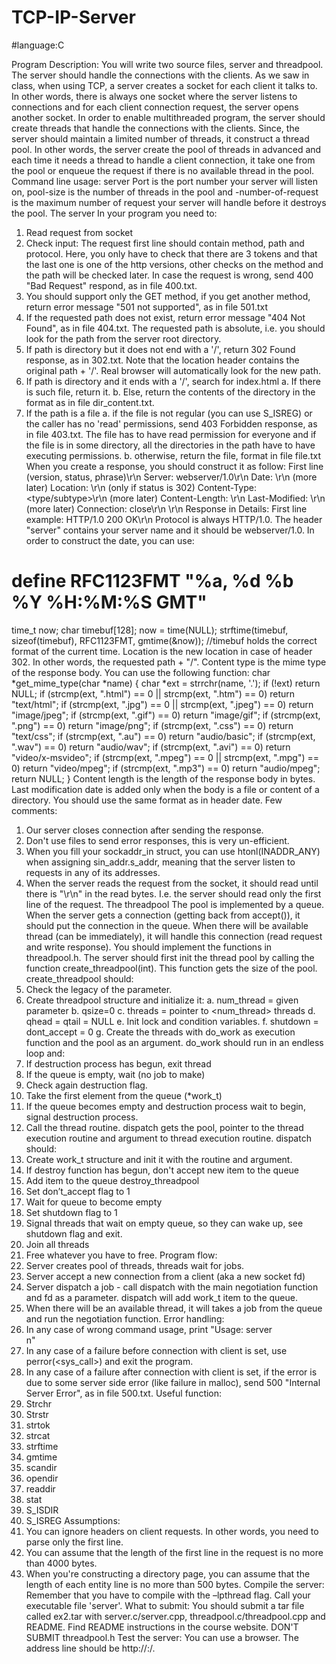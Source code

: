 # TCP-IP-Server
#language:C

Program Description:
You will write two source files, server and threadpool.
The server should handle the connections with the clients. As we saw in class, when using
TCP, a server creates a socket for each client it talks to. In other words, there is always
one socket where the server listens to connections and for each client connection request,
the server opens another socket. In order to enable multithreaded program, the server
should create threads that handle the connections with the clients. Since, the server
should maintain a limited number of threads, it construct a thread pool. In other words,
the server create the pool of threads in advanced and each time it needs a thread to
handle a client connection, it take one from the pool or enqueue the request if there is no
available thread in the pool.
Command line usage: server <port> <pool-size> <max-number-of-request>
Port is the port number your server will listen on, pool-size is the number of threads in the
pool and -number-of-request is the maximum number of request your server will handle
before it destroys the pool.
The server
In your program you need to:
1. Read request from socket
2. Check input: The request first line should contain method, path and protocol. Here,
you only have to check that there are 3 tokens and that the last one is one of the
http versions, other checks on the method and the path will be checked later. In
case the request is wrong, send 400 "Bad Request" respond, as in file 400.txt.
3. You should support only the GET method, if you get another method, return error
message "501 not supported", as in file 501.txt
4. If the requested path does not exist, return error message "404 Not Found", as in
file 404.txt. The requested path is absolute, i.e. you should look for the path from
the server root directory.
5. If path is directory but it does not end with a '/', return 302 Found response, as in
302.txt. Note that the location header contains the original path + '/'. Real browser
will automatically look for the new path.
6. If path is directory and it ends with a '/', search for index.html
a. If there is such file, return it.
b. Else, return the contents of the directory in the format as in file
dir_content.txt.
7. If the path is a file
a. if the file is not regular (you can use S_ISREG) or the caller has no 'read'
permissions, send 403 Forbidden response, as in file 403.txt. The file has to
have read permission for everyone and if the file is in some directory, all the
directories in the path have to have executing permissions.
b. otherwise, return the file, format in file file.txt
When you create a response, you should construct it as follow:
First line (version, status, phrase)\r\n
Server: webserver/1.0\r\n
Date: <date>\r\n (more later)
Location: <path>\r\n (only if status is 302)
Content-Type: <type/subtype>\r\n (more later)
Content-Length: <content-length>\r\n
Last-Modified: <last-modification-data>\r\n (more later)
Connection: close\r\n
\r\n
Response in Details:
First line example: HTTP/1.0 200 OK\r\n
Protocol is always HTTP/1.0.
The header "server" contains your server name and it should be webserver/1.0.
In order to construct the date, you can use:
# define RFC1123FMT "%a, %d %b %Y %H:%M:%S GMT"
time_t now;
char timebuf[128];
now = time(NULL);
strftime(timebuf, sizeof(timebuf), RFC1123FMT, gmtime(&now));
//timebuf holds the correct format of the current time.
Location is the new location in case of header 302. In other words, the requested path + "/".
Content type is the mime type of the response body. You can use the following function:
char *get_mime_type(char *name)
{
char *ext = strrchr(name, '.');
if (!ext) return NULL;
if (strcmp(ext, ".html") == 0 || strcmp(ext, ".htm") == 0) return "text/html";
if (strcmp(ext, ".jpg") == 0 || strcmp(ext, ".jpeg") == 0) return "image/jpeg";
if (strcmp(ext, ".gif") == 0) return "image/gif";
if (strcmp(ext, ".png") == 0) return "image/png";
if (strcmp(ext, ".css") == 0) return "text/css";
if (strcmp(ext, ".au") == 0) return "audio/basic";
if (strcmp(ext, ".wav") == 0) return "audio/wav";
if (strcmp(ext, ".avi") == 0) return "video/x-msvideo";
if (strcmp(ext, ".mpeg") == 0 || strcmp(ext, ".mpg") == 0) return "video/mpeg";
if (strcmp(ext, ".mp3") == 0) return "audio/mpeg";
return NULL;
}
Content length is the length of the response body in bytes.
Last modification date is added only when the body is a file or content of a directory. You
should use the same format as in header date.
Few comments:
1. Our server closes connection after sending the response.
2. Don't use files to send error responses, this is very un-efficient.
3. When you fill your sockaddr_in struct, you can use htonl(INADDR_ANY) when
assigning sin_addr.s_addr, meaning that the server listen to requests in any of its
addresses.
4. When the server reads the request from the socket, it should read until there is
"\r\n" in the read bytes. I.e. the server should read only the first line of the request.
The threadpool
The pool is implemented by a queue. When the server gets a connection (getting back from
accept()), it should put the connection in the queue. When there will be available thread
(can be immediately), it will handle this connection (read request and write response).
You should implement the functions in threadpool.h.
The server should first init the thread pool by calling the function create_threadpool(int).
This function gets the size of the pool.
create_threadpool should:
1. Check the legacy of the parameter.
2. Create threadpool structure and initialize it:
a. num_thread = given parameter
b. qsize=0
c. threads = pointer to <num_thread> threads
d. qhead = qtail = NULL
e. Init lock and condition variables.
f. shutdown = dont_accept = 0
g. Create the threads with do_work as execution function and the pool as an
argument.
do_work should run in an endless loop and:
1. If destruction process has begun, exit thread
2. If the queue is empty, wait (no job to make)
3. Check again destruction flag.
4. Take the first element from the queue (*work_t)
5. If the queue becomes empty and destruction process wait to begin, signal
destruction process.
6. Call the thread routine.
dispatch gets the pool, pointer to the thread execution routine and argument to thread
execution routine. dispatch should:
1. Create work_t structure and init it with the routine and argument.
2. If destroy function has begun, don't accept new item to the queue
3. Add item to the queue
destroy_threadpool
1. Set don’t_accept flag to 1
2. Wait for queue to become empty
3. Set shutdown flag to 1
4. Signal threads that wait on empty queue, so they can wake up, see shutdown flag
and exit.
5. Join all threads
6. Free whatever you have to free.
Program flow:
1. Server creates pool of threads, threads wait for jobs.
2. Server accept a new connection from a client (aka a new socket fd)
3. Server dispatch a job - call dispatch with the main negotiation function and fd as a
parameter. dispatch will add work_t item to the queue.
4. When there will be an available thread, it will takes a job from the queue and run
the negotiation function.
Error handling:
1. In any case of wrong command usage, print "Usage: server <port> <poolsize>\
n"
2. In any case of a failure before connection with client is set, use perror(<sys_call>)
and exit the program.
3. In any case of a failure after connection with client is set, if the error is due to
some server side error (like failure in malloc), send 500 "Internal Server Error", as
in file 500.txt.
Useful function:
1. Strchr
2. Strstr
3. strtok
4. strcat
5. strftime
6. gmtime
7. scandir
8. opendir
9. readdir
10. stat
11. S_ISDIR
12. S_ISREG
Assumptions:
1. You can ignore headers on client requests. In other words, you need to parse only
the first line.
2. You can assume that the length of the first line in the request is no more than
4000 bytes.
3. When you're constructing a directory page, you can assume that the length of each
entity line is no more than 500 bytes.
Compile the server:
Remember that you have to compile with the –lpthread flag.
Call your executable file 'server'.
What to submit:
You should submit a tar file called ex2.tar with server.c/server.cpp,
threadpool.c/threadpool.cpp and README. Find README instructions in the course website.
DON'T SUBMIT threadpool.h
Test the server:
You can use a browser. The address line should be http://<computer-name>:<portnum>/<your-path>.
